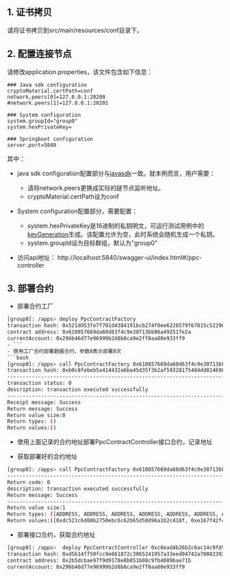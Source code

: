 ## 1. 证书拷贝

请将证书拷贝到src/main/resources/conf目录下。

## 2. 配置连接节点

请修改application.properties，该文件包含如下信息：
```
### Java sdk configuration
cryptoMaterial.certPath=conf
network.peers[0]=127.0.0.1:20200
#network.peers[1]=127.0.0.1:20201

### System configuration
system.groupId="group0"
system.hexPrivateKey=

### Springboot configuration
server.port=5840

```
其中：
- java sdk configuration配置部分与[javasdk](https://fisco-bcos-documentation.readthedocs.io/zh_CN/latest/docs/sdk/java_sdk/configuration.html)一致。就本例而言，用户需要：
    * 请将network.peers更换成实际的链节点监听地址。
    * cryptoMaterial.certPath设为conf

- System configuration配置部分，需要配置：
    * system.hexPrivateKey是16进制的私钥明文，可运行测试用例中的[keyGeneration](src/test/java/org/example/demo/Demos.java)生成。该配置允许为空，此时系统会随机生成一个私钥。
    * system.groupId设为目标群组，默认为"group0"
    
- 访问api地址：
http://localhost:5840/swagger-ui/index.html#/ppc-controller

## 3. 部署合约

- 部署合约工厂
```bash
[group0]: /apps> deploy PpcContractFactory
transaction hash: 0x521dd53fe7f701d4384191bcb274f0ee6228579f67815c5229614c770f63039b
contract address: 0x610857669da60d63f4c9e30713bb86a49251fe2a
currentAccount: 0x296b46d77e96999b2d8b8ca9e2ff8aa80e933ff9
- ```
- 使用工厂合约部署数据合约，参数8表示部署8次
```bash
[group0]: /apps> call PpcContractFactory 0x610857669da60d63f4c9e30713bb86a49251fe2a createMultiContract 8
transaction hash: 0xb0c8febeb5a414432a6ba45d35f3b2af59328175484dd814698e53742a0cd765
---------------------------------------------------------------------------------------------
transaction status: 0
description: transaction executed successfully
---------------------------------------------------------------------------------------------
Receipt message: Success
Return message: Success
Return value size:0
Return types: ()
Return values:()
 ```
- 使用上面记录的合约地址部署PpcContractController接口合约，记录地址

- 获取部署好的合约地址
```bash
[group0]: /apps> call PpcContractFactory 0x610857669da60d63f4c9e30713bb86a49251fe2a getDeployedContracts
---------------------------------------------------------------------------------------------
Return code: 0
description: transaction executed successfully
Return message: Success
---------------------------------------------------------------------------------------------
Return value size:1
Return types: ([ADDRESS, ADDRESS, ADDRESS, ADDRESS, ADDRESS, ADDRESS, ADDRESS, ADDRESS] )
Return values:([0xdc521c6d08b2750ebc6c62b65d58d96a1b2c418f, 0xe167f42f461e53fc2b3fbe0bf8ecd59dba62504d, 0xae1ca0002a5968323f176d8d130d3a240d53272c, 0xf321aebc1514ec1e56fe976bd1d62a3258b1a665, 0xc59a531b3a4978dde55a52c4be6a66c2181094bf, 0xae95b2e16217b5f6d20824a1f252cdc5b2b110d3, 0xbd6cbfa56b81cc25025613921c08ec0170a44d25, 0x86af118bdd75c9d2adbfe7e9b4c5d09984275f4b] )
```
- 部署接口合约，获取合约地址
```bash
[group0]: /apps>  deploy PpcContractController 0xc8ead4b26b2c6ac14c9fd90d9684c9bc2cc40085 0xd24180cc0fef2f3e545de4f9aafc09345cd08903 0x37a44585bf1e9618fdb4c62c4c96189a07dd4b48 0x31ed5233b81c79d5adddeef991f531a9bbc2ad01 0x6546c3571f17858ea45575e7c6457dad03e53dbb 0xcceef68c9b4811b32c75df284a1396c7c5509561 0x0102e8b6fc8cdf9626fddc1c3ea8c1e79b3fce94 0x33e56a083e135936c1144960a708c43a661706c0
transaction hash: 0xd5b14ff50fcc9e661872c3065241957a33eed04742a700823939c27bc9b133a1
contract address: 0x2b5dcbae97f9d9178e8b051b08c9fb4089bae71b
currentAccount: 0x296b46d77e96999b2d8b8ca9e2ff8aa80e933ff9
```
